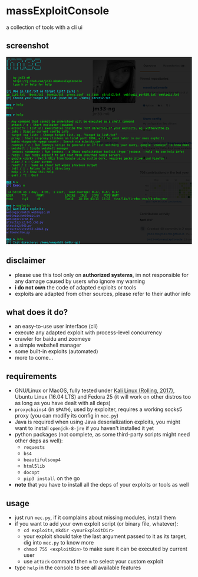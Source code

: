 # massExploitConsole
a collection of tools with a cli ui


## screenshot

![](/screenshot/main.png)


## disclaimer

- please use this tool only on **authorized systems**, im not responsible for any damage caused by users who ignore my warning
- **i do not own** the code of adapted exploits or tools
- exploits are adapted from other sources, please refer to their author info


## what does it do?

- an easy-to-use user interface (cli)
- execute any adapted exploit with process-level concurrency
- crawler for baidu and zoomeye
- a simple webshell manager
- some built-in exploits (automated)
- more to come...


## requirements

- GNU/Linux or MacOS, fully tested under [Kali Linux (Rolling, 2017)](https://www.kali.org), Ubuntu Linux (16.04 LTS) and Fedora 25 (it will work on other distros too as long as you have dealt with all deps)
- `proxychains4` (in `$PATH`), used by exploiter, requires a working socks5 proxy (you can modify its config in `mec.py`)
- Java is required when using Java deserialization exploits, you might want to install `openjdk-8-jre` if you haven't installed it yet
- python packages (not complete, as some third-party scripts might need other deps as well):
    - `requests`
    - `bs4`
    - `beautifulsoup4`
    - `html5lib`
    - `docopt`
    - `pip3 install` on the go
- **note** that you have to install all the deps of your exploits or tools as well


## usage

- just run `mec.py`, if it complains about missing modules, install them
- if you want to add your own exploit script (or binary file, whatever):
    - `cd exploits`, `mkdir <yourExploitDir>`
    - your exploit should take the last argument passed to it as its target, dig into `mec.py` to know more
    - `chmod 755 <exploitBin>` to make sure it can be executed by current user
    - use `attack` command then `m` to select your custom exploit
- type `help` in the console to see all available features
